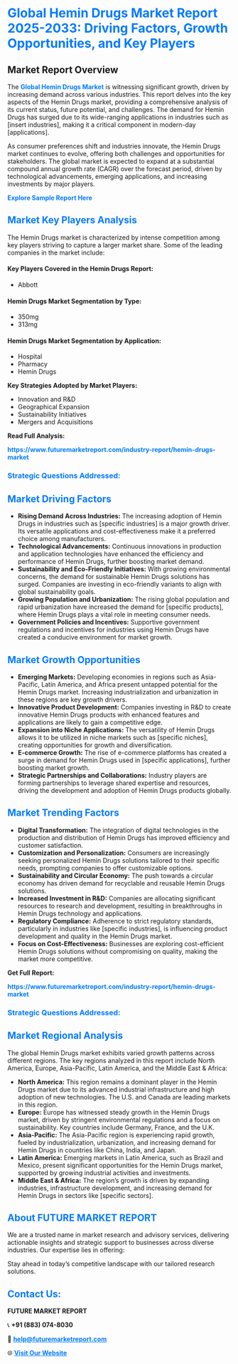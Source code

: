 <h1 style="color: #007BFF;">Global Hemin Drugs Market Report 2025-2033: Driving Factors, Growth Opportunities, and Key Players</h1>

<section id="overview">
<h2>Market Report Overview</h2>
<p>The <a href="https://www.futuremarketreport.com/industry-report/hemin-drugs-market" style="color: #007BFF; text-decoration: none;"><strong>Global Hemin Drugs Market</strong></a> is witnessing significant growth, driven by increasing demand across various industries. This report delves into the key aspects of the Hemin Drugs market, providing a comprehensive analysis of its current status, future potential, and challenges. The demand for Hemin Drugs has surged due to its wide-ranging applications in industries such as [insert industries], making it a critical component in modern-day [applications].</p>
<p>As consumer preferences shift and industries innovate, the Hemin Drugs market continues to evolve, offering both challenges and opportunities for stakeholders. The global market is expected to expand at a substantial compound annual growth rate (CAGR) over the forecast period, driven by technological advancements, emerging applications, and increasing investments by major players.</p>
</section>

<section id="overview">
<p><a href="https://www.futuremarketreport.com/request-sample/reportId=122713" style="color: #007BFF; text-decoration: none;"><strong>Explore Sample Report Here</strong></a></p>
</section>

<section id="key-players">
<h2 style="color: #007BFF;">Market Key Players Analysis</h2>
<p>The Hemin Drugs market is characterized by intense competition among key players striving to capture a larger market share. Some of the leading companies in the market include:</p>
<h4>Key Players Covered in the Hemin Drugs Report:</h4>
<ul><li>Abbott</li></ul>
<h4>Hemin Drugs Market Segmentation by Type:</h4>
<ul><li>350mg</li><li>313mg</li></ul>

<h4>Hemin Drugs Market Segmentation by Application:</h4>
<ul><li>Hospital</li><li>Pharmacy</li><li>Hemin Drugs</li></ul>
<p><strong>Key Strategies Adopted by Market Players:</strong></p>
<ul>
<li>Innovation and R&D</li>
<li>Geographical Expansion</li>
<li>Sustainability Initiatives</li>
<li>Mergers and Acquisitions</li>
</ul>
</section>

<section>
<p><strong>Read Full Analysis: </strong></p><a href="https://www.futuremarketreport.com/industry-report/hemin-drugs-market" style="color: #007BFF; text-decoration: none;"><strong>https://www.futuremarketreport.com/industry-report/hemin-drugs-market</strong></a>
<h3 style="color: #007BFF;">Strategic Questions Addressed:</h3>
</section>

<section id="driving-factors">
<h2 style="color: #007BFF;">Market Driving Factors</h2>
<ul>
<li><strong>Rising Demand Across Industries:</strong> The increasing adoption of Hemin Drugs in industries such as [specific industries] is a major growth driver. Its versatile applications and cost-effectiveness make it a preferred choice among manufacturers.</li>
<li><strong>Technological Advancements:</strong> Continuous innovations in production and application technologies have enhanced the efficiency and performance of Hemin Drugs, further boosting market demand.</li>
<li><strong>Sustainability and Eco-Friendly Initiatives:</strong> With growing environmental concerns, the demand for sustainable Hemin Drugs solutions has surged. Companies are investing in eco-friendly variants to align with global sustainability goals.</li>
<li><strong>Growing Population and Urbanization:</strong> The rising global population and rapid urbanization have increased the demand for [specific products], where Hemin Drugs plays a vital role in meeting consumer needs.</li>
<li><strong>Government Policies and Incentives:</strong> Supportive government regulations and incentives for industries using Hemin Drugs have created a conducive environment for market growth.</li>
</ul>
</section>

<section id="growth-opportunities">
<h2 style="color: #007BFF;">Market Growth Opportunities</h2>
<ul>
<li><strong>Emerging Markets:</strong> Developing economies in regions such as Asia-Pacific, Latin America, and Africa present untapped potential for the Hemin Drugs market. Increasing industrialization and urbanization in these regions are key growth drivers.</li>
<li><strong>Innovative Product Development:</strong> Companies investing in R&D to create innovative Hemin Drugs products with enhanced features and applications are likely to gain a competitive edge.</li>
<li><strong>Expansion into Niche Applications:</strong> The versatility of Hemin Drugs allows it to be utilized in niche markets such as [specific niches], creating opportunities for growth and diversification.</li>
<li><strong>E-commerce Growth:</strong> The rise of e-commerce platforms has created a surge in demand for Hemin Drugs used in [specific applications], further boosting market growth.</li>
<li><strong>Strategic Partnerships and Collaborations:</strong> Industry players are forming partnerships to leverage shared expertise and resources, driving the development and adoption of Hemin Drugs products globally.</li>
</ul>
</section>

<section id="trending-factors">
<h2 style="color: #007BFF;">Market Trending Factors</h2>
<ul>
<li><strong>Digital Transformation:</strong> The integration of digital technologies in the production and distribution of Hemin Drugs has improved efficiency and customer satisfaction.</li>
<li><strong>Customization and Personalization:</strong> Consumers are increasingly seeking personalized Hemin Drugs solutions tailored to their specific needs, prompting companies to offer customizable options.</li>
<li><strong>Sustainability and Circular Economy:</strong> The push towards a circular economy has driven demand for recyclable and reusable Hemin Drugs solutions.</li>
<li><strong>Increased Investment in R&D:</strong> Companies are allocating significant resources to research and development, resulting in breakthroughs in Hemin Drugs technology and applications.</li>
<li><strong>Regulatory Compliance:</strong> Adherence to strict regulatory standards, particularly in industries like [specific industries], is influencing product development and quality in the Hemin Drugs market.</li>
<li><strong>Focus on Cost-Effectiveness:</strong> Businesses are exploring cost-efficient Hemin Drugs solutions without compromising on quality, making the market more competitive.</li>
</ul>
</section>

<section>
<p><strong>Get Full Report: </strong></p><a href="https://www.futuremarketreport.com/industry-report/hemin-drugs-market" style="color: #007BFF; text-decoration: none;"><strong>https://www.futuremarketreport.com/industry-report/hemin-drugs-market</strong></a>
<h3 style="color: #007BFF;">Strategic Questions Addressed:</h3>
</section>


<section id="regional-analysis">
<h2 style="color: #007BFF;">Market Regional Analysis</h2>
<p>The global Hemin Drugs market exhibits varied growth patterns across different regions. The key regions analyzed in this report include North America, Europe, Asia-Pacific, Latin America, and the Middle East & Africa:</p>
<ul>
<li><strong>North America:</strong> This region remains a dominant player in the Hemin Drugs market due to its advanced industrial infrastructure and high adoption of new technologies. The U.S. and Canada are leading markets in this region.</li>
<li><strong>Europe:</strong> Europe has witnessed steady growth in the Hemin Drugs market, driven by stringent environmental regulations and a focus on sustainability. Key countries include Germany, France, and the U.K.</li>
<li><strong>Asia-Pacific:</strong> The Asia-Pacific region is experiencing rapid growth, fueled by industrialization, urbanization, and increasing demand for Hemin Drugs in countries like China, India, and Japan.</li>
<li><strong>Latin America:</strong> Emerging markets in Latin America, such as Brazil and Mexico, present significant opportunities for the Hemin Drugs market, supported by growing industrial activities and investments.</li>
<li><strong>Middle East & Africa:</strong> The region’s growth is driven by expanding industries, infrastructure development, and increasing demand for Hemin Drugs in sectors like [specific sectors].</li>
</ul>
</section>

<footer>
<h2 style="color: #007BFF;">About FUTURE MARKET REPORT</h2>
<p>We are a trusted name in market research and advisory services, delivering actionable insights and strategic support to businesses across diverse industries. Our expertise lies in offering:</p>

<p>Stay ahead in today’s competitive landscape with our tailored research solutions.</p>

<h2 style="color: #007BFF;">Contact Us:</h2>
<p><strong>FUTURE MARKET REPORT</strong></p>
<p>📞 <strong>+91 (883) 074-8030</strong></p>
<p>📧 <strong><a href="mailto:help@futuremarketreport.com" style="color: #007BFF;">help@futuremarketreport.com</a></strong></p>
<p>🌐 <strong><a href="https://www.futuremarketreport.com/" style="color: #007BFF;">Visit Our Website</a></strong></p>
</footer>